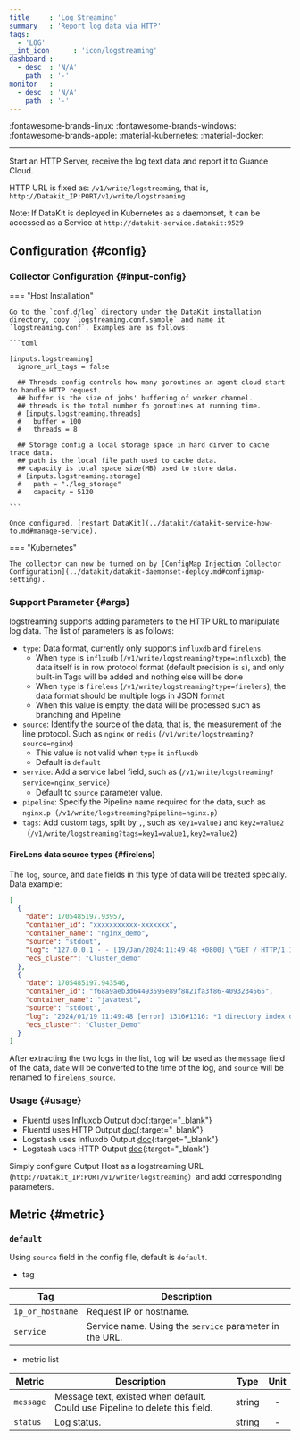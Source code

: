 ```yaml
---
title     : 'Log Streaming'
summary   : 'Report log data via HTTP'
tags:
  - 'LOG'
__int_icon      : 'icon/logstreaming'
dashboard :
  - desc  : 'N/A'
    path  : '-'
monitor   :
  - desc  : 'N/A'
    path  : '-'
---
```



:fontawesome-brands-linux: :fontawesome-brands-windows: :fontawesome-brands-apple: :material-kubernetes: :material-docker:

---

Start an HTTP Server, receive the log text data and report it to Guance Cloud.

HTTP URL is fixed as: `/v1/write/logstreaming`, that is, `http://Datakit_IP:PORT/v1/write/logstreaming`

Note: If DataKit is deployed in Kubernetes as a daemonset, it can be accessed as a Service at `http://datakit-service.datakit:9529`

## Configuration {#config}

### Collector Configuration {#input-config}

<!-- markdownlint-disable MD046 -->
=== "Host Installation"

    Go to the `conf.d/log` directory under the DataKit installation directory, copy `logstreaming.conf.sample` and name it `logstreaming.conf`. Examples are as follows:
    
    ```toml
        
    [inputs.logstreaming]
      ignore_url_tags = false
    
      ## Threads config controls how many goroutines an agent cloud start to handle HTTP request.
      ## buffer is the size of jobs' buffering of worker channel.
      ## threads is the total number fo goroutines at running time.
      # [inputs.logstreaming.threads]
      #   buffer = 100
      #   threads = 8
    
      ## Storage config a local storage space in hard dirver to cache trace data.
      ## path is the local file path used to cache data.
      ## capacity is total space size(MB) used to store data.
      # [inputs.logstreaming.storage]
      #   path = "./log_storage"
      #   capacity = 5120
    
    ```
    
    Once configured, [restart DataKit](../datakit/datakit-service-how-to.md#manage-service).

=== "Kubernetes"

    The collector can now be turned on by [ConfigMap Injection Collector Configuration](../datakit/datakit-daemonset-deploy.md#configmap-setting).
<!-- markdownlint-enable -->

### Support Parameter {#args}

logstreaming supports adding parameters to the HTTP URL to manipulate log data. The list of parameters is as follows:

- `type`: Data format, currently only supports `influxdb` and `firelens`.
    - When `type` is `inflxudb` (`/v1/write/logstreaming?type=influxdb`), the data itself is in row protocol format (default precision is `s`), and only built-in Tags will be added and nothing else will be done
    - When `type` is `firelens` (`/v1/write/logstreaming?type=firelens`), the data format should be multiple logs in JSON format
    - When this value is empty, the data will be processed such as branching and Pipeline
- `source`: Identify the source of the data, that is, the measurement of the line protocol. Such as `nginx` or `redis` (`/v1/write/logstreaming?source=nginx`)
    - This value is not valid when `type` is `influxdb`
    - Default is `default`
- `service`: Add a service label field, such as (`/v1/write/logstreaming?service=nginx_service`）
    - Default to `source` parameter value.
- `pipeline`: Specify the Pipeline name required for the data, such as `nginx.p`（`/v1/write/logstreaming?pipeline=nginx.p`）
- `tags`: Add custom tags, split by `,`, such as `key1=value1` and `key2=value2`（`/v1/write/logstreaming?tags=key1=value1,key2=value2`)

#### FireLens data source types {#firelens}

The `log`, `source`, and `date` fields in this type of data will be treated specially. Data example:

```json
[
  {
    "date": 1705485197.93957,
    "container_id": "xxxxxxxxxxx-xxxxxxx",
    "container_name": "nginx_demo",
    "source": "stdout",
    "log": "127.0.0.1 - - [19/Jan/2024:11:49:48 +0800] \"GET / HTTP/1.1\" 403 162 \"-\" \"curl/7.81.0\"",
    "ecs_cluster": "Cluster_demo"
  },
  {
    "date": 1705485197.943546,
    "container_id": "f68a9aeb3d64493595e89f8821fa3f86-4093234565",
    "container_name": "javatest",
    "source": "stdout",
    "log": "2024/01/19 11:49:48 [error] 1316#1316: *1 directory index of \"/var/www/html/\" is forbidden, client: 127.0.0.1, server: _, request: \"GET / HTTP/1.1\", host: \"localhost\"",
    "ecs_cluster": "Cluster_Demo"
  }
]
```

After extracting the two logs in the list, `log` will be used as the `message` field of the data, `date` will be converted to the time of the log, and `source` will be renamed to `firelens_source`.

### Usage {#usage}

- Fluentd uses Influxdb Output [doc](https://github.com/fangli/fluent-plugin-influxdb){:target="_blank"}
- Fluentd uses HTTP Output [doc](https://docs.fluentd.org/output/http){:target="_blank"}
- Logstash uses Influxdb Output [doc](https://www.elastic.co/guide/en/logstash/current/plugins-outputs-influxdb.html){:target="_blank"}
- Logstash uses HTTP Output [doc](https://www.elastic.co/guide/en/logstash/current/plugins-outputs-http.html){:target="_blank"}

Simply configure Output Host as a logstreaming URL (`http://Datakit_IP:PORT/v1/write/logstreaming`）and add corresponding parameters.

## Metric {#metric}



### `default`

Using `source` field in the config file, default is `default`.

- tag


| Tag | Description |
|  ----  | --------|
|`ip_or_hostname`|Request IP or hostname.|
|`service`|Service name. Using the `service` parameter in the URL.|

- metric list


| Metric | Description | Type | Unit |
| ---- |---- | :---:    | :----: |
|`message`|Message text, existed when default. Could use Pipeline to delete this field.|string|-|
|`status`|Log status.|string|-|


